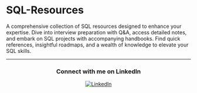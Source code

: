 # SQL-Resources
A comprehensive collection of SQL resources designed to enhance your expertise. Dive into interview preparation with Q&amp;A, access detailed notes, and embark on SQL projects with accompanying handbooks. Find quick references, insightful roadmaps, and a wealth of knowledge to elevate your SQL skills. 

---

<div align="center">
  <h3>Connect with me on LinkedIn</h3>
  <a href="https://www.linkedin.com/in/virajnbhutada24/">
    <img src="https://img.shields.io/badge/LinkedIn-Viraj%20Bhutada-blue?logo=linkedin" alt="LinkedIn">
  </a>
</div>

